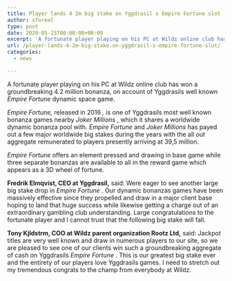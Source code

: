 ```yaml
---
title: Player lands 4 2m big stake on Yggdrasil s Empire Fortune slot
author: xforeal 
type: post
date: 2020-05-15T00:00:00+00:00
excerpt: 'A fortunate player playing on his PC at Wildz online club has won a groundbreaking 4 '
url: /player-lands-4-2m-big-stake-on-yggdrasil-s-empire-fortune-slot/
categories:
  - news

---
```

A fortunate player playing on his PC at Wildz online club has won a groundbreaking 4.2 million bonanza, on account of Yggdrasils well known _Empire Fortune_ dynamic space game. 

_Empire Fortune,_ released in 2016 _,_ is one of Yggdrasils most well known bonanza games nearby _Joker Millions_ , which it shares a worldwide dynamic bonanza pool with.  _Empire Fortune_ and _Joker Millions_ has payed out a few major worldwide big stakes during the years with the all out aggregate remunerated to players presently arriving at 39,5 million. 

_Empire Fortune_ offers an element pressed and drawing in base game while three separate bonanzas are available to all in the reward game which appears as a 3D wheel of fortune. 

**Fredrik Elmqvist, CEO at Yggdrasil,** said: Were eager to see another large big stake drop in _Empire Fortune_ . Our dynamic bonanzas games have been massively effective since they propelled and draw in a major client base hoping to land that huge success while likewise getting a charge out of an extraordinary gambling club understanding. Large congratulations to the fortunate player and I cannot trust that the following big stake will fall. 

**Tony Kjldstrm, COO at Wildz parent organization Rootz Ltd,** said: Jackpot titles are very well known and draw in numerous players to our site, so we are pleased to see one of our clients win such a groundbreaking aggregate of cash on Yggdrasils _Empire Fortune_ . This is our greatest big stake ever and the entirety of our players love Yggdrasils games. I need to stretch out my tremendous congrats to the champ from everybody at Wildz.